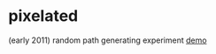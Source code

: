 pixelated
=========

(early 2011) random path generating experiment
[demo](http://ordinaryrobot.com/projects/pixelated)
